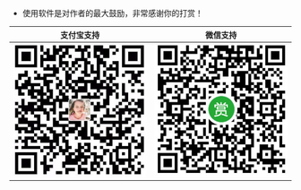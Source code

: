 
- 使用软件是对作者的最大鼓励，非常感谢你的打赏！
 
 |                支付宝支持                 |                微信支持                 |
 | :---------------------------------------: | :-------------------------------------: |
 | ![支付宝支持](../public/images/alipay.jpg) | ![微信支持](../public/images/wechat.jpg) |